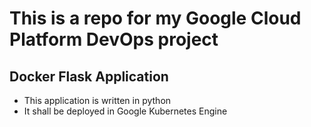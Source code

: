 # This is a repo for my Google Cloud Platform DevOps project

## Docker Flask Application

- This application is written in python
- It shall be deployed in Google Kubernetes Engine
